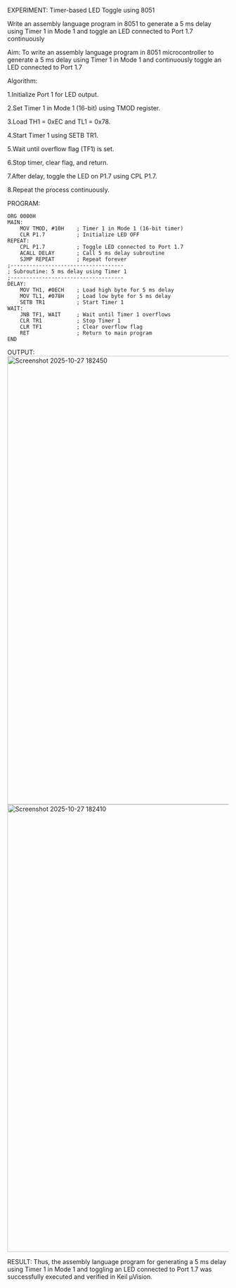 EXPERIMENT: Timer-based LED Toggle using 8051

Write an assembly language program in 8051 to generate a 5 ms delay using Timer 1 in Mode 1 and toggle an LED connected to Port 1.7 continuously

Aim:
To write an assembly language program in 8051 microcontroller to generate a 5 ms delay using Timer 1 in Mode 1 and continuously toggle an LED connected to Port 1.7

Algorithm:

1.Initialize Port 1 for LED output.

2.Set Timer 1 in Mode 1 (16-bit) using TMOD register.

3.Load TH1 = 0xEC and TL1 = 0x78.

4.Start Timer 1 using SETB TR1.

5.Wait until overflow flag (TF1) is set.

6.Stop timer, clear flag, and return.

7.After delay, toggle the LED on P1.7 using CPL P1.7.

8.Repeat the process continuously.

PROGRAM:
```
ORG 0000H        
MAIN:
    MOV TMOD, #10H    ; Timer 1 in Mode 1 (16-bit timer)
    CLR P1.7          ; Initialize LED OFF
REPEAT:
    CPL P1.7          ; Toggle LED connected to Port 1.7
    ACALL DELAY       ; Call 5 ms delay subroutine
    SJMP REPEAT       ; Repeat forever
;------------------------------------
; Subroutine: 5 ms delay using Timer 1
;------------------------------------
DELAY:
    MOV TH1, #0ECH    ; Load high byte for 5 ms delay
    MOV TL1, #078H    ; Load low byte for 5 ms delay
    SETB TR1          ; Start Timer 1
WAIT:
    JNB TF1, WAIT     ; Wait until Timer 1 overflows
    CLR TR1           ; Stop Timer 1
    CLR TF1           ; Clear overflow flag
    RET               ; Return to main program
END
```

OUTPUT:
<img width="1919" height="1021" alt="Screenshot 2025-10-27 182450" src="https://github.com/user-attachments/assets/7b1ba353-c2c6-46e2-9649-04adbb00805a" />
<img width="1919" height="1019" alt="Screenshot 2025-10-27 182410" src="https://github.com/user-attachments/assets/d80ed266-40f4-4600-a351-7953cae91a7b" />

RESULT:
Thus, the assembly language program for generating a 5 ms delay using Timer 1 in Mode 1 and toggling an LED connected to Port 1.7 was successfully executed and verified in Keil µVision.
